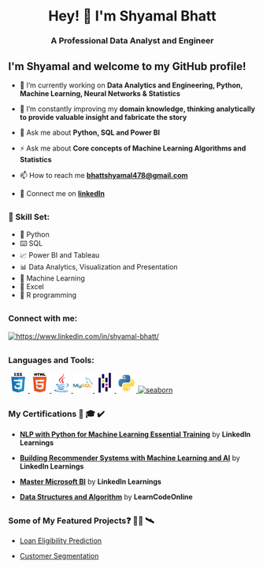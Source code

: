 <h1 align="center">Hey! 👋 I'm Shyamal Bhatt</h1>
<h3 align="center">A Professional Data Analyst and Engineer</h3>

## I'm Shyamal and welcome to my GitHub profile!

- 🔭 I’m currently working on **Data Analytics and Engineering, Python, Machine Learning, Neural Networks & Statistics**

- 🌱 I’m constantly improving my **domain knowledge, thinking analytically to provide valuable insight and fabricate the story**

- 💬 Ask me about **Python, SQL and Power BI**

- ⚡ Ask me about **Core concepts of Machine Learning Algorithms and Statistics**

- 📫 How to reach me **bhattshyamal478@gmail.com**

- 🤝 Connect me on **[linkedIn](https://www.linkedin.com/in/shyamal-bhatt/)**

##

### 🧮 Skill Set:
- 🐍 Python
- ⌨️ SQL
- 📈 Power BI and Tableau 
- 📊 Data Analytics, Visualization and Presentation
- 📝 Machine Learning
- 🔢 Excel
- 🎯 R programming

##

<h3 align="left">Connect with me:</h3>
<p align="left">
<a href="https://www.linkedin.com/in/shyamal-bhatt/" target="blank"><img align="center" src="https://raw.githubusercontent.com/shyamal-bhatt/github-profile-readme-generator/master/src/images/icons/Social/linked-in-alt.svg" alt="https://www.linkedin.com/in/shyamal-bhatt/" height="30" width="40" /></a>
</p>

##

<h3 align="left">Languages and Tools:</h3>
<p align="left"> <a href="https://www.w3schools.com/css/" target="_blank" rel="noreferrer"> <img src="https://raw.githubusercontent.com/devicons/devicon/master/icons/css3/css3-original-wordmark.svg" alt="css3" width="40" height="40"/> </a> <a href="https://www.w3.org/html/" target="_blank" rel="noreferrer"> <img src="https://raw.githubusercontent.com/devicons/devicon/master/icons/html5/html5-original-wordmark.svg" alt="html5" width="40" height="40"/> </a> <a href="https://www.sklearn.com" target="_blank" rel="noreferrer"> <img src="https://raw.githubusercontent.com/devicons/devicon/master/icons/java/java-original.svg" alt="java" width="40" height="40"/> </a> <a href="https://www.mysql.com/" target="_blank" rel="noreferrer"> <img src="https://raw.githubusercontent.com/devicons/devicon/master/icons/mysql/mysql-original-wordmark.svg" alt="mysql" width="40" height="40"/> </a> <a href="https://pandas.pydata.org/" target="_blank" rel="noreferrer"> <img src="https://raw.githubusercontent.com/devicons/devicon/2ae2a900d2f041da66e950e4d48052658d850630/icons/pandas/pandas-original.svg" alt="pandas" width="40" height="40"/> </a> <a href="https://www.python.org" target="_blank" rel="noreferrer"> <img src="https://raw.githubusercontent.com/devicons/devicon/master/icons/python/python-original.svg" alt="python" width="40" height="40"/> </a> <a href="https://seaborn.pydata.org/" target="_blank" rel="noreferrer"> <img src="https://seaborn.pydata.org/_images/logo-mark-lightbg.svg" alt="seaborn" width="40" height="40"/> </a> </p>

##
### My Certifications 📜 🎓 ✔️

- [**NLP with Python for Machine Learning Essential Training**]() by **LinkedIn Learnings**

- [**Building Recommender Systems with Machine Learning and AI**]() by **LinkedIn Learnings**

- [**Master Microsoft BI**]() by **LinkedIn Learnings**

- [**Data Structures and Algorithm**]() by **LearnCodeOnline**



##
### Some of My Featured Projects❓ 👨‍💻 🛰️

- [Loan Eligibility Prediction](https://github.com/shyamal-bhatt/Loan-Eligibility-Prediction)

- [Customer Segmentation](https://github.com/shyamal-bhatt/Customer-Segmentation)
